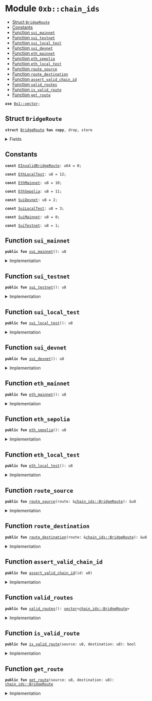 
<a name="0xb_chain_ids"></a>

# Module `0xb::chain_ids`



-  [Struct `BridgeRoute`](#0xb_chain_ids_BridgeRoute)
-  [Constants](#@Constants_0)
-  [Function `sui_mainnet`](#0xb_chain_ids_sui_mainnet)
-  [Function `sui_testnet`](#0xb_chain_ids_sui_testnet)
-  [Function `sui_local_test`](#0xb_chain_ids_sui_local_test)
-  [Function `sui_devnet`](#0xb_chain_ids_sui_devnet)
-  [Function `eth_mainnet`](#0xb_chain_ids_eth_mainnet)
-  [Function `eth_sepolia`](#0xb_chain_ids_eth_sepolia)
-  [Function `eth_local_test`](#0xb_chain_ids_eth_local_test)
-  [Function `route_source`](#0xb_chain_ids_route_source)
-  [Function `route_destination`](#0xb_chain_ids_route_destination)
-  [Function `assert_valid_chain_id`](#0xb_chain_ids_assert_valid_chain_id)
-  [Function `valid_routes`](#0xb_chain_ids_valid_routes)
-  [Function `is_valid_route`](#0xb_chain_ids_is_valid_route)
-  [Function `get_route`](#0xb_chain_ids_get_route)


<pre><code><b>use</b> <a href="dependencies/move-stdlib/vector.md#0x1_vector">0x1::vector</a>;
</code></pre>



<a name="0xb_chain_ids_BridgeRoute"></a>

## Struct `BridgeRoute`



<pre><code><b>struct</b> <a href="chain_ids.md#0xb_chain_ids_BridgeRoute">BridgeRoute</a> <b>has</b> <b>copy</b>, drop, store
</code></pre>



<details>
<summary>Fields</summary>


<dl>
<dt>
<code>source: u8</code>
</dt>
<dd>

</dd>
<dt>
<code>destination: u8</code>
</dt>
<dd>

</dd>
</dl>


</details>

<a name="@Constants_0"></a>

## Constants


<a name="0xb_chain_ids_EInvalidBridgeRoute"></a>



<pre><code><b>const</b> <a href="chain_ids.md#0xb_chain_ids_EInvalidBridgeRoute">EInvalidBridgeRoute</a>: u64 = 0;
</code></pre>



<a name="0xb_chain_ids_EthLocalTest"></a>



<pre><code><b>const</b> <a href="chain_ids.md#0xb_chain_ids_EthLocalTest">EthLocalTest</a>: u8 = 12;
</code></pre>



<a name="0xb_chain_ids_EthMainnet"></a>



<pre><code><b>const</b> <a href="chain_ids.md#0xb_chain_ids_EthMainnet">EthMainnet</a>: u8 = 10;
</code></pre>



<a name="0xb_chain_ids_EthSepolia"></a>



<pre><code><b>const</b> <a href="chain_ids.md#0xb_chain_ids_EthSepolia">EthSepolia</a>: u8 = 11;
</code></pre>



<a name="0xb_chain_ids_SuiDevnet"></a>



<pre><code><b>const</b> <a href="chain_ids.md#0xb_chain_ids_SuiDevnet">SuiDevnet</a>: u8 = 2;
</code></pre>



<a name="0xb_chain_ids_SuiLocalTest"></a>



<pre><code><b>const</b> <a href="chain_ids.md#0xb_chain_ids_SuiLocalTest">SuiLocalTest</a>: u8 = 3;
</code></pre>



<a name="0xb_chain_ids_SuiMainnet"></a>



<pre><code><b>const</b> <a href="chain_ids.md#0xb_chain_ids_SuiMainnet">SuiMainnet</a>: u8 = 0;
</code></pre>



<a name="0xb_chain_ids_SuiTestnet"></a>



<pre><code><b>const</b> <a href="chain_ids.md#0xb_chain_ids_SuiTestnet">SuiTestnet</a>: u8 = 1;
</code></pre>



<a name="0xb_chain_ids_sui_mainnet"></a>

## Function `sui_mainnet`



<pre><code><b>public</b> <b>fun</b> <a href="chain_ids.md#0xb_chain_ids_sui_mainnet">sui_mainnet</a>(): u8
</code></pre>



<details>
<summary>Implementation</summary>


<pre><code><b>public</b> <b>fun</b> <a href="chain_ids.md#0xb_chain_ids_sui_mainnet">sui_mainnet</a>(): u8 {
    <a href="chain_ids.md#0xb_chain_ids_SuiMainnet">SuiMainnet</a>
}
</code></pre>



</details>

<a name="0xb_chain_ids_sui_testnet"></a>

## Function `sui_testnet`



<pre><code><b>public</b> <b>fun</b> <a href="chain_ids.md#0xb_chain_ids_sui_testnet">sui_testnet</a>(): u8
</code></pre>



<details>
<summary>Implementation</summary>


<pre><code><b>public</b> <b>fun</b> <a href="chain_ids.md#0xb_chain_ids_sui_testnet">sui_testnet</a>(): u8 {
    <a href="chain_ids.md#0xb_chain_ids_SuiTestnet">SuiTestnet</a>
}
</code></pre>



</details>

<a name="0xb_chain_ids_sui_local_test"></a>

## Function `sui_local_test`



<pre><code><b>public</b> <b>fun</b> <a href="chain_ids.md#0xb_chain_ids_sui_local_test">sui_local_test</a>(): u8
</code></pre>



<details>
<summary>Implementation</summary>


<pre><code><b>public</b> <b>fun</b> <a href="chain_ids.md#0xb_chain_ids_sui_local_test">sui_local_test</a>(): u8 {
    <a href="chain_ids.md#0xb_chain_ids_SuiLocalTest">SuiLocalTest</a>
}
</code></pre>



</details>

<a name="0xb_chain_ids_sui_devnet"></a>

## Function `sui_devnet`



<pre><code><b>public</b> <b>fun</b> <a href="chain_ids.md#0xb_chain_ids_sui_devnet">sui_devnet</a>(): u8
</code></pre>



<details>
<summary>Implementation</summary>


<pre><code><b>public</b> <b>fun</b> <a href="chain_ids.md#0xb_chain_ids_sui_devnet">sui_devnet</a>(): u8 {
    <a href="chain_ids.md#0xb_chain_ids_SuiDevnet">SuiDevnet</a>
}
</code></pre>



</details>

<a name="0xb_chain_ids_eth_mainnet"></a>

## Function `eth_mainnet`



<pre><code><b>public</b> <b>fun</b> <a href="chain_ids.md#0xb_chain_ids_eth_mainnet">eth_mainnet</a>(): u8
</code></pre>



<details>
<summary>Implementation</summary>


<pre><code><b>public</b> <b>fun</b> <a href="chain_ids.md#0xb_chain_ids_eth_mainnet">eth_mainnet</a>(): u8 {
    <a href="chain_ids.md#0xb_chain_ids_EthMainnet">EthMainnet</a>
}
</code></pre>



</details>

<a name="0xb_chain_ids_eth_sepolia"></a>

## Function `eth_sepolia`



<pre><code><b>public</b> <b>fun</b> <a href="chain_ids.md#0xb_chain_ids_eth_sepolia">eth_sepolia</a>(): u8
</code></pre>



<details>
<summary>Implementation</summary>


<pre><code><b>public</b> <b>fun</b> <a href="chain_ids.md#0xb_chain_ids_eth_sepolia">eth_sepolia</a>(): u8 {
    <a href="chain_ids.md#0xb_chain_ids_EthSepolia">EthSepolia</a>
}
</code></pre>



</details>

<a name="0xb_chain_ids_eth_local_test"></a>

## Function `eth_local_test`



<pre><code><b>public</b> <b>fun</b> <a href="chain_ids.md#0xb_chain_ids_eth_local_test">eth_local_test</a>(): u8
</code></pre>



<details>
<summary>Implementation</summary>


<pre><code><b>public</b> <b>fun</b> <a href="chain_ids.md#0xb_chain_ids_eth_local_test">eth_local_test</a>(): u8 {
    <a href="chain_ids.md#0xb_chain_ids_EthLocalTest">EthLocalTest</a>
}
</code></pre>



</details>

<a name="0xb_chain_ids_route_source"></a>

## Function `route_source`



<pre><code><b>public</b> <b>fun</b> <a href="chain_ids.md#0xb_chain_ids_route_source">route_source</a>(route: &<a href="chain_ids.md#0xb_chain_ids_BridgeRoute">chain_ids::BridgeRoute</a>): &u8
</code></pre>



<details>
<summary>Implementation</summary>


<pre><code><b>public</b> <b>fun</b> <a href="chain_ids.md#0xb_chain_ids_route_source">route_source</a>(route: &<a href="chain_ids.md#0xb_chain_ids_BridgeRoute">BridgeRoute</a>): &u8 {
    &route.source
}
</code></pre>



</details>

<a name="0xb_chain_ids_route_destination"></a>

## Function `route_destination`



<pre><code><b>public</b> <b>fun</b> <a href="chain_ids.md#0xb_chain_ids_route_destination">route_destination</a>(route: &<a href="chain_ids.md#0xb_chain_ids_BridgeRoute">chain_ids::BridgeRoute</a>): &u8
</code></pre>



<details>
<summary>Implementation</summary>


<pre><code><b>public</b> <b>fun</b> <a href="chain_ids.md#0xb_chain_ids_route_destination">route_destination</a>(route: &<a href="chain_ids.md#0xb_chain_ids_BridgeRoute">BridgeRoute</a>): &u8 {
    &route.destination
}
</code></pre>



</details>

<a name="0xb_chain_ids_assert_valid_chain_id"></a>

## Function `assert_valid_chain_id`



<pre><code><b>public</b> <b>fun</b> <a href="chain_ids.md#0xb_chain_ids_assert_valid_chain_id">assert_valid_chain_id</a>(id: u8)
</code></pre>



<details>
<summary>Implementation</summary>


<pre><code><b>public</b> <b>fun</b> <a href="chain_ids.md#0xb_chain_ids_assert_valid_chain_id">assert_valid_chain_id</a>(id: u8) {
    <b>if</b> (id != <a href="chain_ids.md#0xb_chain_ids_SuiMainnet">SuiMainnet</a> && id != <a href="chain_ids.md#0xb_chain_ids_SuiTestnet">SuiTestnet</a> && id != <a href="chain_ids.md#0xb_chain_ids_SuiDevnet">SuiDevnet</a> && id != <a href="chain_ids.md#0xb_chain_ids_SuiLocalTest">SuiLocalTest</a> &&
        id != <a href="chain_ids.md#0xb_chain_ids_EthMainnet">EthMainnet</a> && id != <a href="chain_ids.md#0xb_chain_ids_EthSepolia">EthSepolia</a> && id != <a href="chain_ids.md#0xb_chain_ids_EthLocalTest">EthLocalTest</a>) {
        <b>abort</b> <a href="chain_ids.md#0xb_chain_ids_EInvalidBridgeRoute">EInvalidBridgeRoute</a>
    }
}
</code></pre>



</details>

<a name="0xb_chain_ids_valid_routes"></a>

## Function `valid_routes`



<pre><code><b>public</b> <b>fun</b> <a href="chain_ids.md#0xb_chain_ids_valid_routes">valid_routes</a>(): <a href="dependencies/move-stdlib/vector.md#0x1_vector">vector</a>&lt;<a href="chain_ids.md#0xb_chain_ids_BridgeRoute">chain_ids::BridgeRoute</a>&gt;
</code></pre>



<details>
<summary>Implementation</summary>


<pre><code><b>public</b> <b>fun</b> <a href="chain_ids.md#0xb_chain_ids_valid_routes">valid_routes</a>(): <a href="dependencies/move-stdlib/vector.md#0x1_vector">vector</a>&lt;<a href="chain_ids.md#0xb_chain_ids_BridgeRoute">BridgeRoute</a>&gt; {
    <a href="dependencies/move-stdlib/vector.md#0x1_vector">vector</a>[
        <a href="chain_ids.md#0xb_chain_ids_BridgeRoute">BridgeRoute</a> { source: <a href="chain_ids.md#0xb_chain_ids_SuiMainnet">SuiMainnet</a>, destination: <a href="chain_ids.md#0xb_chain_ids_EthMainnet">EthMainnet</a> },
        <a href="chain_ids.md#0xb_chain_ids_BridgeRoute">BridgeRoute</a> { source: <a href="chain_ids.md#0xb_chain_ids_EthMainnet">EthMainnet</a>, destination: <a href="chain_ids.md#0xb_chain_ids_SuiMainnet">SuiMainnet</a> },

        <a href="chain_ids.md#0xb_chain_ids_BridgeRoute">BridgeRoute</a> { source: <a href="chain_ids.md#0xb_chain_ids_SuiDevnet">SuiDevnet</a>, destination: <a href="chain_ids.md#0xb_chain_ids_EthSepolia">EthSepolia</a> },
        <a href="chain_ids.md#0xb_chain_ids_BridgeRoute">BridgeRoute</a> { source: <a href="chain_ids.md#0xb_chain_ids_SuiDevnet">SuiDevnet</a>, destination: <a href="chain_ids.md#0xb_chain_ids_EthLocalTest">EthLocalTest</a> },
        <a href="chain_ids.md#0xb_chain_ids_BridgeRoute">BridgeRoute</a> { source: <a href="chain_ids.md#0xb_chain_ids_SuiTestnet">SuiTestnet</a>, destination: <a href="chain_ids.md#0xb_chain_ids_EthSepolia">EthSepolia</a> },
        <a href="chain_ids.md#0xb_chain_ids_BridgeRoute">BridgeRoute</a> { source: <a href="chain_ids.md#0xb_chain_ids_SuiTestnet">SuiTestnet</a>, destination: <a href="chain_ids.md#0xb_chain_ids_EthLocalTest">EthLocalTest</a> },
        <a href="chain_ids.md#0xb_chain_ids_BridgeRoute">BridgeRoute</a> { source: <a href="chain_ids.md#0xb_chain_ids_SuiLocalTest">SuiLocalTest</a>, destination: <a href="chain_ids.md#0xb_chain_ids_EthLocalTest">EthLocalTest</a> },
        <a href="chain_ids.md#0xb_chain_ids_BridgeRoute">BridgeRoute</a> { source: <a href="chain_ids.md#0xb_chain_ids_SuiLocalTest">SuiLocalTest</a>, destination: <a href="chain_ids.md#0xb_chain_ids_EthSepolia">EthSepolia</a> },
        <a href="chain_ids.md#0xb_chain_ids_BridgeRoute">BridgeRoute</a> { source: <a href="chain_ids.md#0xb_chain_ids_EthSepolia">EthSepolia</a>, destination: <a href="chain_ids.md#0xb_chain_ids_SuiDevnet">SuiDevnet</a> },
        <a href="chain_ids.md#0xb_chain_ids_BridgeRoute">BridgeRoute</a> { source: <a href="chain_ids.md#0xb_chain_ids_EthSepolia">EthSepolia</a>, destination: <a href="chain_ids.md#0xb_chain_ids_SuiTestnet">SuiTestnet</a> },
        <a href="chain_ids.md#0xb_chain_ids_BridgeRoute">BridgeRoute</a> { source: <a href="chain_ids.md#0xb_chain_ids_EthSepolia">EthSepolia</a>, destination: <a href="chain_ids.md#0xb_chain_ids_SuiLocalTest">SuiLocalTest</a> },
        <a href="chain_ids.md#0xb_chain_ids_BridgeRoute">BridgeRoute</a> { source: <a href="chain_ids.md#0xb_chain_ids_EthLocalTest">EthLocalTest</a>, destination: <a href="chain_ids.md#0xb_chain_ids_SuiDevnet">SuiDevnet</a> },
        <a href="chain_ids.md#0xb_chain_ids_BridgeRoute">BridgeRoute</a> { source: <a href="chain_ids.md#0xb_chain_ids_EthLocalTest">EthLocalTest</a>, destination: <a href="chain_ids.md#0xb_chain_ids_SuiTestnet">SuiTestnet</a> },
        <a href="chain_ids.md#0xb_chain_ids_BridgeRoute">BridgeRoute</a> { source: <a href="chain_ids.md#0xb_chain_ids_EthLocalTest">EthLocalTest</a>, destination: <a href="chain_ids.md#0xb_chain_ids_SuiLocalTest">SuiLocalTest</a> }
    ]
}
</code></pre>



</details>

<a name="0xb_chain_ids_is_valid_route"></a>

## Function `is_valid_route`



<pre><code><b>public</b> <b>fun</b> <a href="chain_ids.md#0xb_chain_ids_is_valid_route">is_valid_route</a>(source: u8, destination: u8): bool
</code></pre>



<details>
<summary>Implementation</summary>


<pre><code><b>public</b> <b>fun</b> <a href="chain_ids.md#0xb_chain_ids_is_valid_route">is_valid_route</a>(source: u8, destination: u8): bool {
    <b>let</b> route = <a href="chain_ids.md#0xb_chain_ids_BridgeRoute">BridgeRoute</a> { source, destination };
    <b>return</b> <a href="dependencies/move-stdlib/vector.md#0x1_vector_contains">vector::contains</a>(&<a href="chain_ids.md#0xb_chain_ids_valid_routes">valid_routes</a>(), &route)
}
</code></pre>



</details>

<a name="0xb_chain_ids_get_route"></a>

## Function `get_route`



<pre><code><b>public</b> <b>fun</b> <a href="chain_ids.md#0xb_chain_ids_get_route">get_route</a>(source: u8, destination: u8): <a href="chain_ids.md#0xb_chain_ids_BridgeRoute">chain_ids::BridgeRoute</a>
</code></pre>



<details>
<summary>Implementation</summary>


<pre><code><b>public</b> <b>fun</b> <a href="chain_ids.md#0xb_chain_ids_get_route">get_route</a>(source: u8, destination: u8): <a href="chain_ids.md#0xb_chain_ids_BridgeRoute">BridgeRoute</a> {
    <b>let</b> route = <a href="chain_ids.md#0xb_chain_ids_BridgeRoute">BridgeRoute</a> { source, destination };
    <b>return</b> <b>if</b> (<a href="dependencies/move-stdlib/vector.md#0x1_vector_contains">vector::contains</a>(&<a href="chain_ids.md#0xb_chain_ids_valid_routes">valid_routes</a>(), &route)) {
        route
    } <b>else</b> {
        <b>abort</b> <a href="chain_ids.md#0xb_chain_ids_EInvalidBridgeRoute">EInvalidBridgeRoute</a>
    }
}
</code></pre>



</details>
